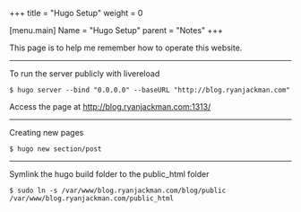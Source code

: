 +++
title = "Hugo Setup"
weight = 0

[menu.main]
Name = "Hugo Setup"
parent = "Notes"
+++

This page is to help me remember how to operate this website.

---

To run the server publicly with livereload

`$ hugo server --bind "0.0.0.0" --baseURL "http://blog.ryanjackman.com"`

Access the page at http://blog.ryanjackman.com:1313/

---

Creating new pages

`$ hugo new section/post`

---

Symlink the hugo build folder to the public_html folder

`$ sudo ln -s /var/www/blog.ryanjackman.com/blog/public /var/www/blog.ryanjackman.com/public_html`
